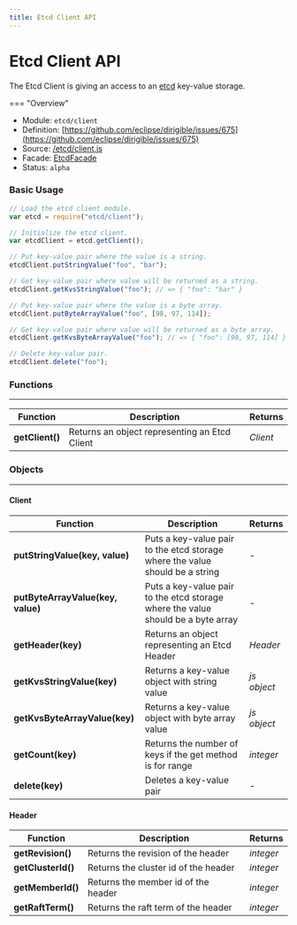 ```yaml
---
title: Etcd Client API
---
```


Etcd Client API
===

The Etcd Client is giving an access to an [etcd](https://etcd.io/) key-value storage.

=== "Overview"
- Module: `etcd/client`
- Definition: [https://github.com/eclipse/dirigible/issues/675](https://github.com/eclipse/dirigible/issues/675)
- Source: [/etcd/client.js](https://github.com/dirigiblelabs/ext-etcd/blob/master/etcd/client.js)
- Facade: [EtcdFacade](https://github.com/eclipse/dirigible/blob/master/ext/ext-api/api-etcd/src/main/java/org/eclipse/dirigible/api/etcd/EtcdFacade.java)
- Status: `alpha`


### Basic Usage

```javascript
// Load the etcd client module.
var etcd = require("etcd/client");

// Initialize the etcd client.
var etcdClient = etcd.getClient();

// Put key-value pair where the value is a string.
etcdClient.putStringValue("foo", "bar");

// Get key-value pair where value will be returned as a string.
etcdClient.getKvsStringValue("foo"); // => { "foo": "bar" }

// Put key-value pair where the value is a byte array.
etcdClient.putByteArrayValue("foo", [98, 97, 114]);

// Get key-value pair where value will be returned as a byte array.
etcdClient.getKvsByteArrayValue("foo"); // => { "foo": [98, 97, 114] }

// Delete key-value pair.
etcdClient.delete("foo");
```


### Functions

---

Function     | Description | Returns
------------ | ----------- | --------
**getClient()**   | Returns an object representing an Etcd Client | *Client*

### Objects

---

#### Client

Function     | Description | Returns
------------ | ----------- | --------
**putStringValue(key, value)**   | Puts a key-value pair to the etcd storage where the value should be a string | *-*
**putByteArrayValue(key, value)**   | Puts a key-value pair to the etcd storage where the value should be a byte array | *-*
**getHeader(key)**   | Returns an object representing an Etcd Header | *Header*
**getKvsStringValue(key)**   | Returns a key-value object with string value | *js object*
**getKvsByteArrayValue(key)**   | Returns a key-value object with byte array value | *js object*
**getCount(key)**   | Returns the number of keys if the get method is for range | *integer*
**delete(key)**   | Deletes a key-value pair | *-*

#### Header

Function     | Description | Returns
------------ | ----------- | --------
**getRevision()**   | Returns the revision of the header | *integer*
**getClusterId()**   | Returns the cluster id of the header | *integer*
**getMemberId()**   | Returns the member id of the header | *integer*
**getRaftTerm()**   | Returns the raft term of the header | *integer*
 
